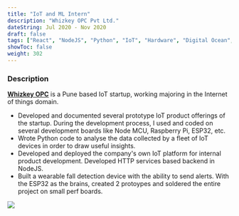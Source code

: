 ```yaml
---
title: "IoT and ML Intern"
description: "Whizkey OPC Pvt Ltd."
dateString: Jul 2020 - Nov 2020
draft: false
tags: ["React", "NodeJS", "Python", "IoT", "Hardware", "Digital Ocean","micro-python"]
showToc: false
weight: 302
--- 
```


### Description

[**Whizkey OPC**](https://whizkey.org) is a Pune based IoT startup, working majoring in the Internet of things domain.

- Developed and documented several prototype IoT product offerings of the startup. During the development process, I used and coded on several development boards like Node MCU, Raspberry Pi, ESP32, etc. 
- Wrote Python code to analyse the data collected by a fleet of IoT devices in order to draw useful insights.
- Developed and deployed the company's own IoT platform for internal product development. Developed HTTP services based backend in NodeJS.
- Built a wearable fall detection device with the ability to send alerts. With the ESP32 as the brains, created 2 protoypes and soldered the entire project on small perf boards.


![](/experience/whizkey/logo.png#center)